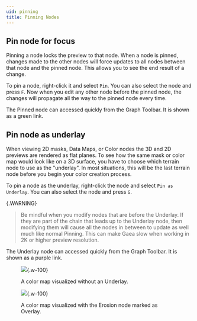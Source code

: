 ```yaml
---
uid: pinning
title: Pinning Nodes
---
```


## Pin node for focus

Pinning a node locks the preview to that node. When a node is pinned, changes made to the other nodes will force updates to all nodes between that node and the pinned node. This allows you to see the end result of a change.

To pin a node, right-click it and select `Pin`. You can also select the node and press `F`. Now when you edit any other node before the pinned node, the changes will propagate all the way to the pinned node every time.

The Pinned node can accessed quickly from the Graph Toolbar. It is shown as a green link.

## Pin node as underlay

When viewing 2D masks, Data Maps, or Color nodes the 3D and 2D previews are rendered as flat planes. To see how the same mask or color map would look like on a 3D surface, you have to choose which terrain node to use as the "underlay". In most situations, this will be the last terrain node before you begin your color creation process.

To pin a node as the underlay, right-click the node and select `Pin as Underlay`. You can also select the node and press `G`.

{.WARNING}
> Be mindful when you modify nodes that are before the Underlay. If they are part of the chain that leads up to the Underlay node, then modifying them will cause all the nodes in between to update as well much like normal Pinning. This can make Gaea slow when working in 2K or higher preview resolution.

The Underlay node can accessed quickly from the Graph Toolbar. It is shown as a purple link.


<div class="row">
<div class="col-lg-6">

<figure>

![](/images/underlay_0.jpg){.w-100}

<figcaption>
A color map visualized without an Underlay.
</figcaption>
</figure>
</div>
<div class="col-lg-6">
<figure>

![](/images/underlay_1.jpg){.w-100}

<figcaption>
A color map visualized with the Erosion node marked as Overlay.
</figcaption>
</figure>
</div>
</div>
